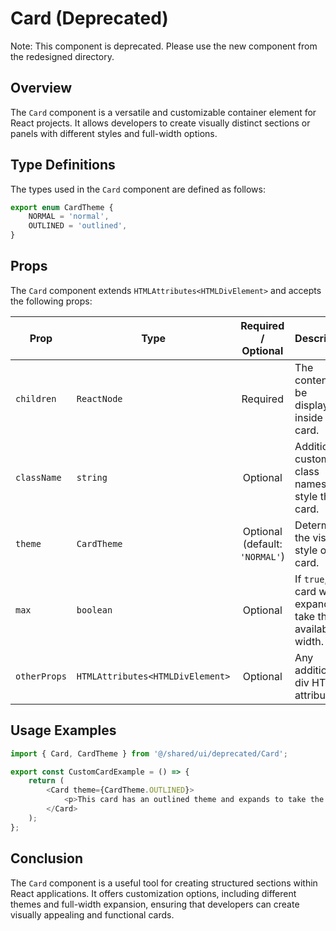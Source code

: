 # Card (Deprecated)
Note: This component is deprecated. Please use the new component from the redesigned directory.

## Overview
The `Card` component is a versatile and customizable container element for React projects. It allows developers to create visually distinct sections or panels with different styles and full-width options.

## Type Definitions
The types used in the `Card` component are defined as follows:

```typescript
export enum CardTheme {
    NORMAL = 'normal',
    OUTLINED = 'outlined',
}
```
## Props
The `Card` component extends `HTMLAttributes<HTMLDivElement>` and accepts the following props:

| Prop         | Type                             |          Required / Optional          | Description                                                        |
|--------------|----------------------------------|:-------------------------------------:|--------------------------------------------------------------------|
| `children`   | `ReactNode`                      |               Required                | The content to be displayed inside the card.                       |
| `className`  | `string`                         |               Optional                | Additional custom class names to style the card.                   |
| `theme`      | `CardTheme`                      |  Optional <br/>(default: `'NORMAL'`)  | Determines the visual style of the card.                           |
| `max`        | `boolean`                        |               Optional                | If `true`, the card will expand to take the full available width.  |
| `otherProps` | `HTMLAttributes<HTMLDivElement>` |               Optional                | Any additional div HTML attributes.                                |

## Usage Examples 
```typescript jsx
import { Card, CardTheme } from '@/shared/ui/deprecated/Card';

export const CustomCardExample = () => {
    return (
        <Card theme={CardTheme.OUTLINED}>
            <p>This card has an outlined theme and expands to take the full width of its container.</p>
        </Card>
    );
};
```
## Conclusion 
The `Card` component is a useful tool for creating structured sections within React applications. It offers customization options, including different themes and full-width expansion, ensuring that developers can create visually appealing and functional cards.
